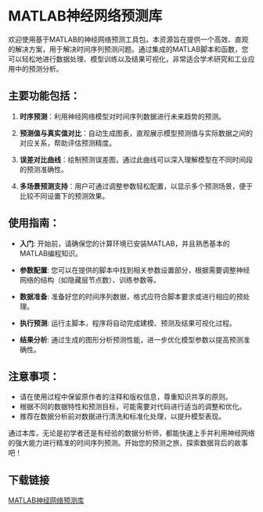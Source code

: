 # MATLAB神经网络预测库

欢迎使用基于MATLAB的神经网络预测工具包。本资源旨在提供一个高效、直观的解决方案，用于解决时间序列预测问题。通过集成的MATLAB脚本和函数，您可以轻松地进行数据处理、模型训练以及结果可视化，非常适合学术研究和工业应用中的预测分析。

## 主要功能包括：

1. **时序预测**：利用神经网络模型对时间序列数据进行未来趋势的预测。
   
2. **预测值与真实值对比**：自动生成图表，直观展示模型预测值与实际数据之间的对应关系，帮助评估预测精度。

3. **误差对比曲线**：绘制预测误差图，通过此曲线可以深入理解模型在不同时间段的预测准确性。

4. **多场景预测支持**：用户可通过调整参数轻松配置，以显示多个预测场景，便于比较不同设置下的预测效果。

## 使用指南：

- **入门**: 开始前，请确保您的计算环境已安装MATLAB，并且熟悉基本的MATLAB编程知识。
  
- **参数配置**: 您可以在提供的脚本中找到相关参数设置部分，根据需要调整神经网络的结构（如隐藏层节点数）、训练参数等。
  
- **数据准备**: 准备好您的时间序列数据，格式应符合脚本要求或进行相应的预处理。
  
- **执行预测**: 运行主脚本，程序将自动完成建模、预测及结果可视化过程。
  
- **结果分析**: 通过生成的图形分析预测性能，进一步优化模型参数以提高预测准确性。

## 注意事项：
- 请在使用过程中保留原作者的注释和版权信息，尊重知识共享的原则。
- 根据不同的数据特性和预测目标，可能需要对代码进行适当的调整和优化。
- 推荐在数据分析前对数据进行清洗和标准化处理，以提升模型表现。

通过本库，无论是初学者还是有经验的数据分析师，都能快速上手并利用神经网络的强大能力进行精准的时间序列预测。开始您的预测之旅，探索数据背后的故事吧！

## 下载链接

[MATLAB神经网络预测库](https://pan.quark.cn/s/8b714002c608)